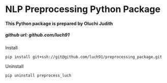 # NLP Preprocessing Python Package

#### This Python package is prepared by Oluchi Judith

##### github url: github.com/luch91

Install

`pip install git+ssh://git@github.com/luch91/preprocessing_package.git`

Uninstall

`pip uninstall preprocess_luch`